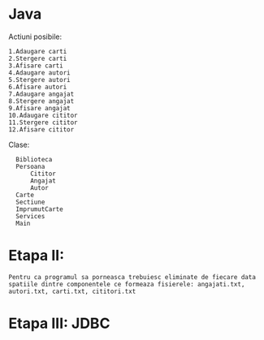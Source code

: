 # Java
Actiuni posibile:

    1.Adaugare carti
    2.Stergere carti
    3.Afisare carti
    4.Adaugare autori
    5.Stergere autori
    6.Afisare autori
    7.Adaugare angajat
    8.Stergere angajat
    9.Afisare angajat
    10.Adaugare cititor
    11.Stergere cititor 
    12.Afisare cititor

Clase:
      
	  Biblioteca
      Persoana
          Cititor
          Angajat
          Autor
      Carte
      Sectiune
      ImprumutCarte
      Services
      Main
      
      
# Etapa II:
	Pentru ca programul sa porneasca trebuiesc eliminate de fiecare data spatiile dintre componentele ce formeaza fisierele: angajati.txt, autori.txt, carti.txt, cititori.txt
	
# Etapa III: JDBC
	
          
    


